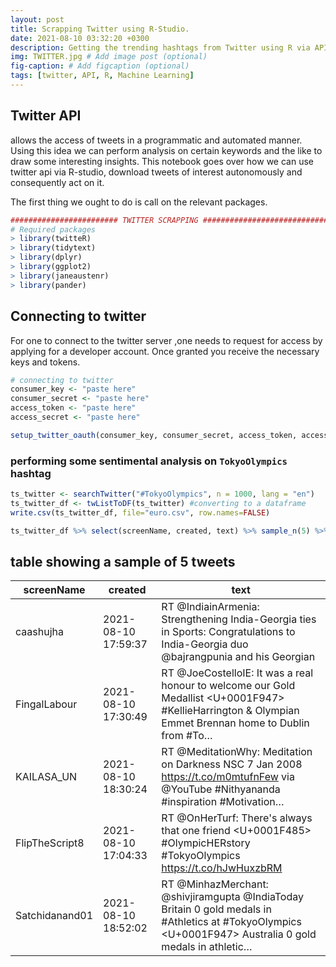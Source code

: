 ```yaml
---
layout: post
title: Scrapping Twitter using R-Studio.
date: 2021-08-10 03:32:20 +0300
description: Getting the trending hashtags from Twitter using R via API. # Add post description (optional)
img: TWITTER.jpg # Add image post (optional)
fig-caption: # Add figcaption (optional)
tags: [twitter, API, R, Machine Learning]
---
```

## Twitter API
allows the access of tweets in a programmatic and automated manner.
Using this idea we can perform analysis on certain keywords and the like to
draw some interesting insights. This notebook goes over how we can use twitter api via R-studio,
download tweets of interest autonomously and consequently act on it.

The first thing we ought to do is call on the relevant packages.
```r
######################## TWITTER SCRAPPING ###################################
# Required packages
> library(twitteR)
> library(tidytext)
> library(dplyr)
> library(ggplot2)
> library(janeaustenr)
> library(pander)
```
## Connecting to twitter
For one to connect to the twitter server ,one needs to request for access by applying for a developer account. Once granted you receive the necessary keys and tokens.
```r
# connecting to twitter
consumer_key <- "paste here"
consumer_secret <- "paste here"
access_token <- "paste here"
access_secret <- "paste here"

setup_twitter_oauth(consumer_key, consumer_secret, access_token, access_secret)
```       
### performing some sentimental analysis on `TokyoOlympics` hashtag
```r
ts_twitter <- searchTwitter("#TokyoOlympics", n = 1000, lang = "en")
ts_twitter_df <- twListToDF(ts_twitter) #converting to a dataframe
write.csv(ts_twitter_df, file="euro.csv", row.names=FALSE)

ts_twitter_df %>% select(screenName, created, text) %>% sample_n(5) %>% pander(.)
```
## table showing a sample of 5 tweets 

 |  screenName     |       created     |              text                |
 |-----------------|-------------------|----------------------------------|
 |  caashujha   |  2021-08-10 17:59:37 | RT @IndiainArmenia: Strengthening India-Georgia ties in Sports: Congratulations to India-Georgia duo @bajrangpunia and his Georgian |
 | FingalLabour| 2021-08-10 17:30:49 |RT @JoeCostelloIE: It was a real honour to welcome our Gold Medallist <U+0001F947> #KellieHarrington &amp; Olympian Emmet Brennan home to  Dublin from #To… |
|  KAILASA_UN   |  2021-08-10 18:30:24 | RT @MeditationWhy: Meditation on Darkness NSC 7 Jan 2008 https://t.co/m0mtufnFew via @YouTube   #Nithyananda #inspiration #Motivation… |                                             
  |  FlipTheScript8 | 2021-08-10 17:04:33 | RT @OnHerTurf: There's always that one friend <U+0001F485> #OlympicHERstory #TokyoOlympics https://t.co/hJwHuxzbRM  |                                            
 |   Satchidanand01  | 2021-08-10 18:52:02 |  RT @MinhazMerchant: @shivjiramgupta @IndiaToday Britain 0 gold medals in  #Athletics at #TokyoOlympics <U+0001F947> Australia 0 gold medals in athletic… |                                                
                                         
                                          

